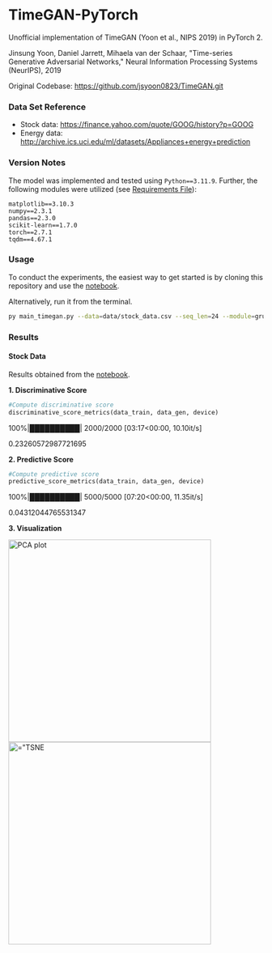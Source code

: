 # TimeGAN-PyTorch
Unofficial implementation of TimeGAN (Yoon et al., NIPS 2019) in PyTorch 2.

Jinsung Yoon, Daniel Jarrett, Mihaela van der Schaar, 
"Time-series Generative Adversarial Networks," 
Neural Information Processing Systems (NeurIPS), 2019

Original Codebase: https://github.com/jsyoon0823/TimeGAN.git

### Data Set Reference
-  Stock data: https://finance.yahoo.com/quote/GOOG/history?p=GOOG
-  Energy data: http://archive.ics.uci.edu/ml/datasets/Appliances+energy+prediction

### Version Notes
The model was implemented and tested using `Python==3.11.9`. Further, the following modules were utilized (see [Requirements File](./requirements.txt)):
```
matplotlib==3.10.3
numpy==2.3.1
pandas==2.3.0
scikit-learn==1.7.0
torch==2.7.1
tqdm==4.67.1
```

### Usage
To conduct the experiments, the easiest way to get started is by cloning this repository and use the [notebook](./timegan.ipynb).

Alternatively, run it from the terminal.
```bash
py main_timegan.py --data=data/stock_data.csv --seq_len=24 --module=gru --hidden_dim=24 --num_layers=3 --epochs=10000 --batch_size=128 --metric_iteration=10 --learning_rate=1e-3
```

### Results

#### Stock Data

Results obtained from the [notebook](./timegan.ipynb).

**1. Discriminative Score**
```python
#Compute discriminative score
discriminative_score_metrics(data_train, data_gen, device)
```
100%|██████████| 2000/2000 [03:17<00:00, 10.10it/s]
    
0.23260572987721695

**2. Predictive Score**
```python
#Compute predictive score
predictive_score_metrics(data_train, data_gen, device)
```
100%|██████████| 5000/5000 [07:20<00:00, 11.35it/s]
    
0.04312044765531347

**3. Visualization**

<p float="left">
  <img src="../assets/pca.png" alt="PCA plot" width="400" />
  <img src="../assets/tsne.png" alt=="TSNE plot" width="400" />
</p>

